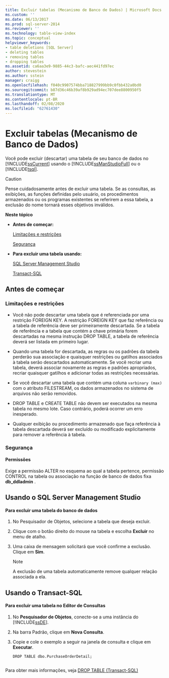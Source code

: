 ```yaml
---
title: Excluir tabelas (Mecanismo de Banco de Dados) | Microsoft Docs
ms.custom: ''
ms.date: 06/13/2017
ms.prod: sql-server-2014
ms.reviewer: ''
ms.technology: table-view-index
ms.topic: conceptual
helpviewer_keywords:
- table deletions [SQL Server]
- deleting tables
- removing tables
- dropping tables
ms.assetid: ca6aa3e9-9885-44c3-bafc-aec441fd97ec
author: stevestein
ms.author: sstein
manager: craigg
ms.openlocfilehash: f040c9907574bba718827999bb9c0fbb432a0bd0
ms.sourcegitcommit: b87d36c46b39af8b929ad94ec707dee8800950f5
ms.translationtype: MT
ms.contentlocale: pt-BR
ms.lasthandoff: 02/08/2020
ms.locfileid: "62761430"
---
```

# <a name="delete-tables-database-engine"></a>Excluir tabelas (Mecanismo de Banco de Dados)
  Você pode excluir (descartar) uma tabela de seu banco de dados no [!INCLUDE[ssCurrent](../../includes/sscurrent-md.md)] usando o [!INCLUDE[ssManStudioFull](../../includes/ssmanstudiofull-md.md)] ou o [!INCLUDE[tsql](../../includes/tsql-md.md)].  
  
> [!CAUTION]  
>  Pense cuidadosamente antes de excluir uma tabela. Se as consultas, as exibições, as funções definidas pelo usuário, os procedimentos armazenados ou os programas existentes se referirem a essa tabela, a exclusão do nome tornará esses objetivos inválidos.  
  
 **Neste tópico**  
  
-   **Antes de começar:**  
  
     [Limitações e restrições](#Restrictions)  
  
     [Segurança](#Security)  
  
-   **Para excluir uma tabela usando:**  
  
     [SQL Server Management Studio](#SSMSProcedure)  
  
     [Transact-SQL](#TsqlProcedure)  
  
##  <a name="BeforeYouBegin"></a> Antes de começar  
  
###  <a name="Restrictions"></a> Limitações e restrições  
  
-   Você não pode descartar uma tabela que é referenciada por uma restrição FOREIGN KEY. A restrição FOREIGN KEY que faz referência ou a tabela de referência deve ser primeiramente descartada. Se a tabela de referência e a tabela que contém a chave primária forem descartadas na mesma instrução DROP TABLE, a tabela de referência deverá ser listada em primeiro lugar.  
  
-   Quando uma tabela for descartada, as regras ou os padrões da tabela perderão sua associação e quaisquer restrições ou gatilhos associados à tabela serão descartados automaticamente. Se você recriar uma tabela, deverá associar novamente as regras e padrões apropriados, recriar quaisquer gatilhos e adicionar todas as restrições necessárias.  
  
-   Se você descartar uma tabela que contém uma coluna `varbinary (max)` com o atributo FILESTREAM, os dados armazenados no sistema de arquivos não serão removidos.  
  
-   DROP TABLE e CREATE TABLE não devem ser executados na mesma tabela no mesmo lote. Caso contrário, poderá ocorrer um erro inesperado.  
  
-   Qualquer exibição ou procedimento armazenado que faça referência à tabela descartada deverá ser excluído ou modificado explicitamente para remover a referência à tabela.  
  
###  <a name="Security"></a> Segurança  
  
####  <a name="Permissions"></a> Permissões  
 Exige a permissão ALTER no esquema ao qual a tabela pertence, permissão CONTROL na tabela ou associação na função de banco de dados fixa **db_ddladmin** .  
  
##  <a name="SSMSProcedure"></a> Usando o SQL Server Management Studio  
  
#### <a name="to-delete-a-table-from-the-database"></a>Para excluir uma tabela do banco de dados  
  
1.  No Pesquisador de Objetos, selecione a tabela que deseja excluir.  
  
2.  Clique com o botão direito do mouse na tabela e escolha **Excluir** no menu de atalho.  
  
3.  Uma caixa de mensagem solicitará que você confirme a exclusão. Clique em **Sim**.  
  
    > [!NOTE]  
    >  A exclusão de uma tabela automaticamente remove qualquer relação associada a ela.  
  
##  <a name="TsqlProcedure"></a> Usando o Transact-SQL  
  
#### <a name="to-delete-a-table-in-query-editor"></a>Para excluir uma tabela no Editor de Consultas  
  
1.  No **Pesquisador de Objetos**, conecte-se a uma instância do [!INCLUDE[ssDE](../../includes/ssde-md.md)].  
  
2.  Na barra Padrão, clique em **Nova Consulta**.  
  
3.  Copie e cole o exemplo a seguir na janela de consulta e clique em **Executar**.  
  
    ```  
    DROP TABLE dbo.PurchaseOrderDetail;  
  
    ```  
  
 Para obter mais informações, veja [DROP TABLE &#40;Transact-SQL&#41;](/sql/t-sql/statements/drop-table-transact-sql)  
  
  
